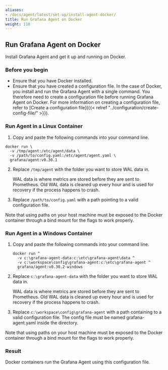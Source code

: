 ```yaml
---
aliases:
- /docs/agent/latest/set-up/install-agent-docker/
title: Run Grafana Agent on Docker
weight: 110
---
```


## Run Grafana Agent on Docker

Install Grafana Agent and get it up and running on Docker.

### Before you begin

 - Ensure that you have Docker installed.
 - Ensure that you have created a configuration file. In the case of Docker, you install and run the Grafana Agent with a single command. You therefore need to create a configuration file before running Grafana Agent on Docker. For more information on creating a configuration file, refer to [Create a configuration file]({{< relref "../configuration/create-config-file/" >}}).

### Run Agent in a Linux Container

1. Copy and paste the following commands into your command line.
```
docker run \
  -v /tmp/agent:/etc/agent/data \
  -v /path/to/config.yaml:/etc/agent/agent.yaml \
  grafana/agent:v0.30.1
```

2. Replace `/tmp/agent` with the folder you want to store WAL data in.

    WAL data is where metrics are stored before they are sent to Prometheus. Old WAL data is cleaned up every hour and is used for recovery if the process happens to crash.

3. Replace `/path/to/config.yaml` with a path pointing to a valid configuration file.

Note that using paths on your host machine must be exposed to the Docker
container through a bind mount for the flags to work properly.

### Run Agent in a Windows Container

1. Copy and paste the following commands into your command line.
    ```
    docker run ^
      -v c:\grafana-agent-data:c:\etc\grafana-agent\data ^
      -v c:\workspace\config\grafana-agent:c:\etc\grafana-agent ^
      grafana/agent:v0.30.2-windows
    ```

2. Replace `c:\grafana-agent-data` with the folder you want to store WAL data in.

    WAL data is where metrics are stored before they are sent to Prometheus. Old WAL data is cleaned up every hour and is used for recovery if the process happens to crash.

3. Replace `c:\workspace\config\grafana-agent` with a path containing to a valid configuration file. The config file must be named grafana-agent.yaml inside the directory.

Note that using paths on your host machine must be exposed to the Docker
container through a bind mount for the flags to work properly.

### Result

Docker containers run the Grafana Agent using this configuration file.




